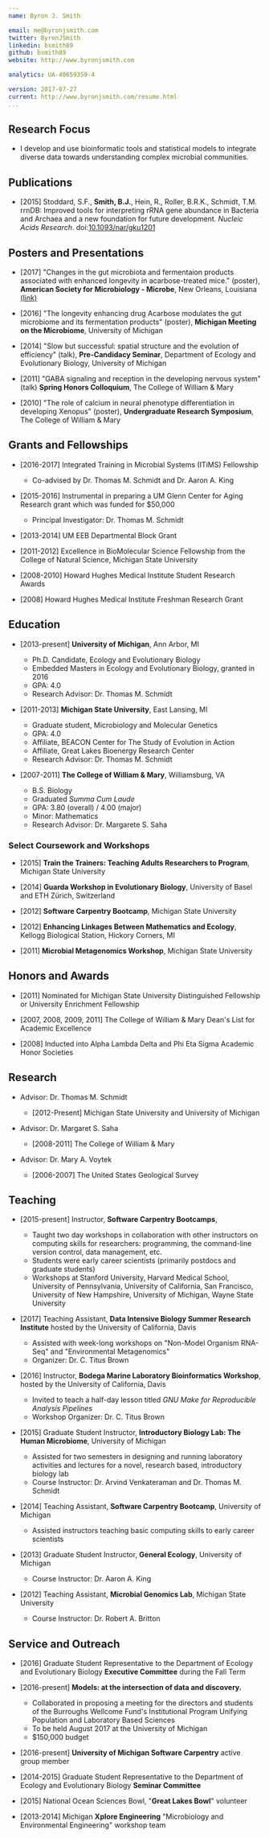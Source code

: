 ```yaml
---
name: Byron J. Smith

email: me@byronjsmith.com
twitter: ByronJSmith
linkedin: bsmith89
github: bsmith89
website: http://www.byronjsmith.com

analytics: UA-40659359-4

version: 2017-07-27
current: http://www.byronjsmith.com/resume.html
...
```


## Research Focus ##

-   I develop and use bioinformatic tools and statistical models to integrate
    diverse data towards understanding complex microbial communities.

## Publications ##

-   [2015]
    Stoddard, S.F., **Smith, B.J.**, Hein, R., Roller, B.R.K., Schmidt, T.M.
    rrnDB: Improved tools for interpreting rRNA gene abundance in Bacteria and
    Archaea and a new foundation for future development.
    _Nucleic Acids Research_.
    doi:[10.1093/nar/gku1201](http://dx.doi.org/10.1093/nar/gku1201)

## Posters and Presentations ##

-   [2017] "Changes in the gut microbiota and fermentaion products associated
    with enhanced longevity in acarbose-treated mice." (poster),
    **American Society for Microbiology - Microbe**,
    New Orleans, Louisiana [(link)](http://byronjsmith.com/asm2017_poster.pdf)

-   [2016] "The longevity enhancing drug Acarbose modulates
    the gut microbiome and its fermentation products" (poster),
    **Michigan Meeting on the Microbiome**, University of Michigan

-   [2014] "Slow but successful: spatial structure and the evolution of
    efficiency" (talk), **Pre-Candidacy Seminar**, Department of Ecology and
    Evolutionary Biology, University of Michigan

-   [2011] "GABA signaling and reception in the developing nervous system"
    (talk) **Spring Honors Colloquium**, The College of William \& Mary

-   [2010] "The role of calcium in neural phenotype differentiation in
    developing Xenopus" (poster), **Undergraduate Research Symposium**,
    The College of William \& Mary

## Grants and Fellowships ##

-   [2016-2017] Integrated Training in Microbial Systems (ITiMS) Fellowship
    -   Co-advised by Dr. Thomas M. Schmidt and Dr. Aaron A. King

-   [2015-2016] Instrumental in preparing a UM Glenn Center for Aging Research
    grant which was funded for $50,000
    -   Principal Investigator: Dr. Thomas M. Schmidt

-   [2013-2014] UM EEB Departmental Block Grant

-   [2011-2012] Excellence in BioMolecular Science Fellowship from the College
    of Natural Science, Michigan State University

-   [2008-2010] Howard Hughes Medical Institute Student Research Awards

-   [2008] Howard Hughes Medical Institute Freshman Research Grant

## Education ##

-   [2013-present] **University of Michigan**, Ann Arbor, MI
    -   Ph.D. Candidate, Ecology and Evolutionary Biology
    -   Embedded Masters in Ecology and Evolutionary Biology, granted in 2016
    -   GPA: 4.0
    -   Research Advisor: Dr. Thomas M. Schmidt

-   [2011-2013] **Michigan State University**, East Lansing, MI
    -   Graduate student, Microbiology and Molecular Genetics
    -   GPA: 4.0
    -   Affiliate, BEACON Center for The Study of Evolution in Action
    -   Affiliate, Great Lakes Bioenergy Research Center
    -   Research Advisor: Dr. Thomas M. Schmidt

-   [2007-2011] **The College of William \& Mary**, Williamsburg, VA
    -   B.S. Biology
    -   Graduated _Summa Cum Laude_
    -   GPA: 3.80 (overall) / 4.00 (major)
    -   Minor: Mathematics
    -   Research Advisor: Dr. Margarete S. Saha

### Select Coursework and Workshops ###

-   [2015]
    **Train the Trainers: Teaching Adults Researchers to Program**,
    Michigan State University

-   [2014] **Guarda Workshop in Evolutionary Biology**, University of Basel and
    ETH Zürich, Switzerland

-   [2012] **Software Carpentry Bootcamp**, Michigan State University

-   [2012] **Enhancing Linkages Between Mathematics and Ecology**,
    Kellogg Biological Station, Hickory Corners, MI

-   [2011] **Microbial Metagenomics Workshop**, Michigan State University

## Honors and Awards ##

-   [2011] Nominated for Michigan State University Distinguished Fellowship or
    University Enrichment Fellowship

-   [2007, 2008, 2009, 2011] The College of William \& Mary
    Dean's List for Academic Excellence

-   [2008] Inducted into Alpha Lambda Delta and Phi Eta Sigma Academic Honor
    Societies

## Research ##

-   Advisor: Dr. Thomas M. Schmidt
    -   [2012-Present] Michigan State University and University of Michigan

-   Advisor: Dr. Margaret S. Saha
    -   [2008-2011] The College of William \& Mary

-   Advisor: Dr. Mary A. Voytek
    -   [2006-2007] The United States Geological Survey

## Teaching ##

-   [2015-present] Instructor,
    **Software Carpentry Bootcamps**,
    -   Taught two day workshops in collaboration with other instructors on
        computing skills for researchers: programming, the command-line
        version control, data management, etc.
    -   Students were early career scientists (primarily postdocs and graduate
        students)
    -   Workshops at Stanford University, Harvard Medical School, University of
        Pennsylvania, University of California, San Francisco, University of
        New Hampshire, University of Michigan, Wayne State University

-   [2017] Teaching Assistant,
    **Data Intensive Biology Summer Research Institute** hosted by
    the University of California, Davis
    -   Assisted with week-long workshops on "Non-Model Organism RNA-Seq" and
        "Environmental Metagenomics"
    -   Organizer: Dr. C. Titus Brown

-   [2016] Instructor,
    **Bodega Marine Laboratory Bioinformatics Workshop**,
    hosted by the University of California, Davis
    -   Invited to teach a half-day lesson titled
        _GNU Make for Reproducible Analysis Pipelines_
    -   Workshop Organizer: Dr. C. Titus Brown

-   [2015] Graduate Student Instructor,
    **Introductory Biology Lab: The Human Microbiome**,
    University of Michigan
    -   Assisted for two semesters in designing and running laboratory
        activities and lectures for a novel, research based, introductory
        biology lab
    -   Course Instructor: Dr. Arvind Venkateraman and Dr. Thomas M. Schmidt

-   [2014] Teaching Assistant, **Software Carpentry Bootcamp**,
    University of Michigan
    -   Assisted instructors teaching basic computing skills to
        early career scientists

-   [2013] Graduate Student Instructor, **General Ecology**,
    University of Michigan
    -   Course Instructor: Dr. Aaron A. King

-   [2012] Teaching Assistant, **Microbial Genomics Lab**,
    Michigan State University
    -   Course Instructor: Dr. Robert A. Britton

## Service and Outreach ##

-   [2016] Graduate Student Representative to the Department of Ecology
    and Evolutionary Biology **Executive Committee** during the Fall Term

-   [2016-present] **Models: at the intersection of data and discovery.**
    -   Collaborated in proposing a meeting for the directors
        and students of the Burroughs Wellcome Fund's Institutional Program
        Unifying Population and Laboratory Based Sciences
    -   To be held August 2017 at the University of Michigan
    -   $150,000 budget

-   [2016-present] **University of Michigan Software Carpentry** active group
    member

-   [2014-2015] Graduate Student Representative to the
    Department of Ecology and Evolutionary Biology **Seminar Committee**

-   [2015] National Ocean Sciences Bowl, "**Great Lakes Bowl**" volunteer

-   [2013-2014] Michigan **Xplore Engineering**
    "Microbiology and Environmental Engineering" workshop team
